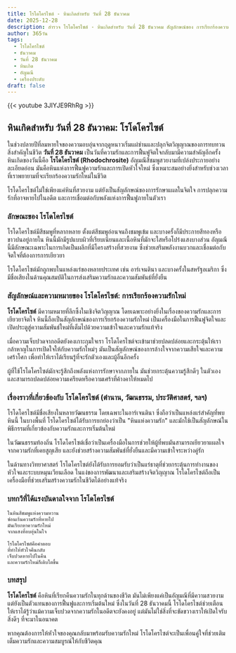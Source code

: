 ```yaml
---
title: โรโดโครไซต์ - หินเกิดสำหรับ วันที่ 28 ธันวาคม
date: 2025-12-28
description: สำรวจ โรโดโครไซต์ - หินเกิดสำหรับ วันที่ 28 ธันวาคม สัญลักษณ์ของ การเรียกร้องความรักใหม่ มาเรียนรู้ความหมายลึกซึ้งของหินพิเศษนี้
author: 365วัน
tags:
  - โรโดโครไซต์
  - ธันวาคม
  - วันที่ 28 ธันวาคม
  - หินเกิด
  - อัญมณี
  - เครื่องประดับ
draft: false
---
```


{{< youtube 3JIYJE9RhRg >}}

## หินเกิดสำหรับ วันที่ 28 ธันวาคม: โรโดโครไซต์

ในช่วงปลายปีที่ลมหายใจของความอบอุ่นจากฤดูหนาวเริ่มแผ่ซ่านและปลุกจิตวิญญาณของการทบทวนสิ่งสำคัญในชีวิต **วันที่ 28 ธันวาคม** เป็นวันที่ความรักและการฟื้นฟูจิตใจกลับมามีความสำคัญอีกครั้ง หินเกิดของวันนี้คือ **โรโดโครไซต์ (Rhodochrosite)** อัญมณีสีชมพูสวยงามที่เปล่งประกายอย่างละเอียดอ่อน มันคือหินแห่งการฟื้นฟูความรักและการเปิดหัวใจใหม่ ซึ่งเหมาะสมอย่างยิ่งสำหรับช่วงเวลาที่เราพยายามที่จะเรียกร้องความรักใหม่ในชีวิต

โรโดโครไซต์ไม่ใช่เพียงแค่หินที่สวยงาม แต่ยังเป็นสัญลักษณ์ของการรักษาแผลในจิตใจ การปลุกความรักที่อาจหายไปในอดีต และการเชื่อมต่อกับพลังแห่งการฟื้นฟูภายในตัวเรา

### ลักษณะของ โรโดโครไซต์

โรโดโครไซต์มีสีชมพูที่หลากหลาย ตั้งแต่สีชมพูอ่อนจนถึงชมพูเข้ม และบางครั้งก็มีประกายสีทองหรือขาวปนอยู่ภายใน หินนี้มักมีรูปแบบผิวที่เรียบเนียนและเนื้อหินที่มักจะใสหรือโปร่งแสงบางส่วน อัญมณีนี้มีลักษณะเฉพาะในการเกิดเป็นผลึกที่มีโครงสร้างที่สวยงาม ซึ่งช่วยเสริมพลังงานบวกและเชื่อมต่อกับจิตใจที่ต้องการการเยียวยา

โรโดโครไซต์มักถูกพบในแหล่งแร่ของหลายประเทศ เช่น อาร์เจนตินา และบางครั้งในสหรัฐอเมริกา ซึ่งมีชื่อเสียงในด้านคุณสมบัติในการส่งเสริมความรักและความสัมพันธ์ที่ยั่งยืน

### สัญลักษณ์และความหมายของ โรโดโครไซต์: การเรียกร้องความรักใหม่

**โรโดโครไซต์** มีความหมายที่ลึกซึ้งในเชิงจิตวิญญาณ โดยเฉพาะอย่างยิ่งในเรื่องของความรักและการเยียวยาจิตใจ หินนี้ถือเป็นสัญลักษณ์ของการเรียกร้องความรักใหม่ เป็นเครื่องมือในการฟื้นฟูจิตใจและเปิดประตูสู่ความสัมพันธ์ใหม่ที่เต็มไปด้วยความเข้าใจและความรักแท้จริง

เมื่อความเจ็บปวดจากอดีตยังคงเกาะกุมใจเรา โรโดโครไซต์จะเข้ามาช่วยปลดปล่อยและกระตุ้นให้เรากล้าหาญในการเปิดใจให้กับความรักใหม่ๆ มันเป็นสัญลักษณ์ของการล้างใจจากความเสียใจและความเศร้าโศก เพื่อทำให้เราได้เรียนรู้ที่จะรักตัวเองและผู้อื่นอีกครั้ง

ผู้ที่ใช้โรโดโครไซต์มักจะรู้สึกถึงพลังแห่งการรักษาจากภายใน มันช่วยกระตุ้นความรู้สึกดีๆ ในตัวเอง และสามารถปลดปล่อยความเครียดหรือความเศร้าที่ค้างคาให้หมดไป

### เรื่องราวที่เกี่ยวข้องกับ โรโดโครไซต์ (ตำนาน, วัฒนธรรม, ประวัติศาสตร์, ฯลฯ)

โรโดโครไซต์มีชื่อเสียงในหลายวัฒนธรรม โดยเฉพาะในอาร์เจนตินา ซึ่งถือว่าเป็นแหล่งแร่สำคัญที่พบหินนี้ ในบางพื้นที่ โรโดโครไซต์ได้รับการยกย่องว่าเป็น "หินแห่งความรัก" และมักใช้เป็นสัญลักษณ์ในพิธีกรรมที่เกี่ยวข้องกับความรักและการเริ่มต้นใหม่

ในวัฒนธรรมท้องถิ่น โรโดโครไซต์เชื่อว่าเป็นเครื่องมือในการช่วยให้ผู้ที่พบมันสามารถเยียวยาแผลใจจากความรักที่เคยสูญเสีย และยังช่วยสร้างความสัมพันธ์ที่ยั่งยืนและมีความเข้าใจระหว่างคู่รัก

ในด้านทางวิทยาศาสตร์ โรโดโครไซต์ยังได้รับการยอมรับว่าเป็นแร่ธาตุที่ช่วยกระตุ้นการทำงานของหัวใจและระบบหมุนเวียนเลือด ในแง่ของการพัฒนาและเสริมสร้างจิตวิญญาณ โรโดโครไซต์ถือเป็นเครื่องมือที่ช่วยเสริมสร้างความรักในชีวิตได้อย่างแท้จริง

### บทกวีที่ได้แรงบันดาลใจจาก โรโดโครไซต์

```
ในหินสีชมพูแห่งความหวาน
ซ่อนเร้นความรักที่หายไป
มันเรียกหาความรักใหม่
จากแสงที่อบอุ่นในใจ

โรโดโครไซต์คือคำตอบ
ที่ทำให้หัวใจคืนกลับ
เจ็บปวดหายไปในคืน
และความรักใหม่ก็เติบโตขึ้น
```

### บทสรุป

**โรโดโครไซต์** คือหินที่เรียกคืนความรักในทุกด้านของชีวิต มันไม่เพียงแค่เป็นอัญมณีที่มีความสวยงาม แต่ยังเป็นตัวแทนของการฟื้นฟูและการเริ่มต้นใหม่ ซึ่งในวันที่ 28 ธันวาคมนี้ โรโดโครไซต์ช่วยเตือนให้เราได้รู้ว่าแม้ความเจ็บปวดจากความรักในอดีตจะยังคงอยู่ แต่มันไม่ใช่สิ่งที่จะขัดขวางเราให้เปิดใจรับสิ่งดีๆ ที่จะมาในอนาคต

หากคุณต้องการให้หัวใจของคุณกลับมาพร้อมรับความรักใหม่ โรโดโครไซต์จะเป็นเพื่อนคู่ใจที่ช่วยเติมเต็มความรักและความสมบูรณ์ให้กับชีวิตคุณ